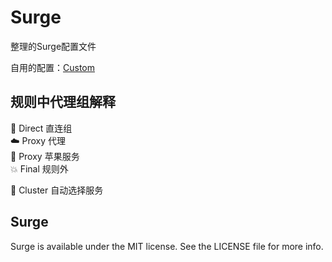 # Surge
整理的Surge配置文件

自用的配置：[Custom](Custom)


## 规则中代理组解释
🔰 Direct 直连组  
☁️ Proxy 代理  
🍎 Proxy 苹果服务  
💥 Final 规则外  

🎲 Cluster 自动选择服务

## Surge
Surge is available under the MIT license. See the LICENSE file for more info.